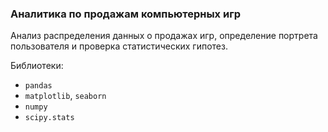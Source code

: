 ### Аналитика по продажам компьютерных игр



Анализ распределения данных о продажах игр, определение портрета пользователя и проверка статистических гипотез.

Библиотеки:
- `pandas`
- `matplotlib`, `seaborn`
- `numpy`
- `scipy.stats`